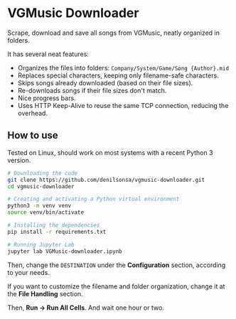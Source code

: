# VGMusic Downloader

Scrape, download and save all songs from VGMusic, neatly organized in folders.

It has several neat features:

* Organizes the files into folders: `Company/System/Game/Song {Author}.mid`
* Replaces special characters, keeping only filename-safe characters.
* Skips songs already downloaded (based on their file sizes).
* Re-downloads songs if their file sizes don't match.
* Nice progress bars.
* Uses HTTP Keep-Alive to reuse the same TCP connection, reducing the overhead.

## How to use

Tested on Linux, should work on most systems with a recent Python 3 version.

```sh
# Downloading the code
git clone https://github.com/denilsonsa/vgmusic-downloader.git
cd vgmusic-downloader

# Creating and activating a Python virtual environment
python3 -m venv venv
source venv/bin/activate

# Installing the dependencies
pip install -r requirements.txt

# Running Jupyter Lab
jupyter lab VGMusic-downloader.ipynb
```

Then, change the `DESTINATION` under the **Configuration** section, according to your needs.

If you want to customize the filename and folder organization, change it at the **File Handling** section.

Then, **Run → Run All Cells**. And wait one hour or two.

